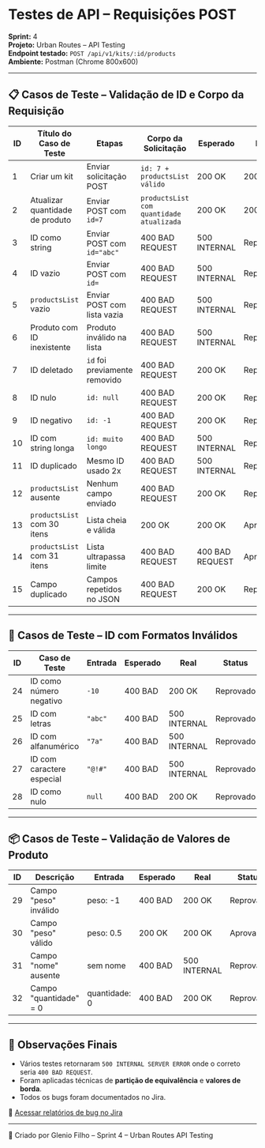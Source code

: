 # Testes de API – Requisições POST

**Sprint:** 4  
**Projeto:** Urban Routes – API Testing  
**Endpoint testado:** `POST /api/v1/kits/:id/products`  
**Ambiente:** Postman (Chrome 800x600)

---

## 📋 Casos de Teste – Validação de ID e Corpo da Requisição

| ID | Título do Caso de Teste | Etapas | Corpo da Solicitação | Esperado | Real | Status | Bug |
|----|--------------------------|--------|------------------------|----------|------|--------|-----|
| 1 | Criar um kit | Enviar solicitação POST | `id: 7 + productsList válido` | 200 OK | 200 OK | Aprovado | — |
| 2 | Atualizar quantidade de produto | Enviar POST com `id=7` | `productsList com quantidade atualizada` | 200 OK | 200 OK | Aprovado | — |
| 3 | ID como string | Enviar POST com `id="abc"` | 400 BAD REQUEST | 500 INTERNAL | Reprovado | [KAN-37](https://gleniofilhoo.atlassian.net/browse/KAN-37) |
| 4 | ID vazio | Enviar POST com `id=` | 400 BAD REQUEST | 500 INTERNAL | Reprovado | [KAN-38](https://gleniofilhoo.atlassian.net/browse/KAN-38) |
| 5 | `productsList` vazio | Enviar POST com lista vazia | 400 BAD REQUEST | 500 INTERNAL | Reprovado | [KAN-39](https://gleniofilhoo.atlassian.net/browse/KAN-39) |
| 6 | Produto com ID inexistente | Produto inválido na lista | 400 BAD REQUEST | 500 INTERNAL | Reprovado | [KAN-40](https://gleniofilhoo.atlassian.net/browse/KAN-40) |
| 7 | ID deletado | `id` foi previamente removido | 400 BAD REQUEST | 200 OK | Reprovado | [KAN-41](https://gleniofilhoo.atlassian.net/browse/KAN-41) |
| 8 | ID nulo | `id: null` | 400 BAD REQUEST | 200 OK | Reprovado | [KAN-42](https://gleniofilhoo.atlassian.net/browse/KAN-42) |
| 9 | ID negativo | `id: -1` | 400 BAD REQUEST | 200 OK | Reprovado | [KAN-43](https://gleniofilhoo.atlassian.net/browse/KAN-43) |
| 10 | ID com string longa | `id: muito longo` | 400 BAD REQUEST | 500 INTERNAL | Reprovado | [KAN-44](https://gleniofilhoo.atlassian.net/browse/KAN-44) |
| 11 | ID duplicado | Mesmo ID usado 2x | 400 BAD REQUEST | 500 INTERNAL | Reprovado | [KAN-45](https://gleniofilhoo.atlassian.net/browse/KAN-45) |
| 12 | `productsList` ausente | Nenhum campo enviado | 400 BAD REQUEST | 200 OK | Reprovado | [KAN-46](https://gleniofilhoo.atlassian.net/browse/KAN-46) |
| 13 | `productsList` com 30 itens | Lista cheia e válida | 200 OK | 200 OK | Aprovado | — |
| 14 | `productsList` com 31 itens | Lista ultrapassa limite | 400 BAD REQUEST | 400 BAD REQUEST | Aprovado | — |
| 15 | Campo duplicado | Campos repetidos no JSON | 400 BAD REQUEST | 200 OK | Reprovado | [KAN-47](https://gleniofilhoo.atlassian.net/browse/KAN-47) |

---

## 🧪 Casos de Teste – ID com Formatos Inválidos

| ID | Caso de Teste | Entrada | Esperado | Real | Status | Bug |
|----|----------------|---------|----------|------|--------|-----|
| 24 | ID como número negativo | `-10` | 400 BAD | 200 OK | Reprovado | [KAN-48](https://gleniofilhoo.atlassian.net/browse/KAN-48) |
| 25 | ID com letras | `"abc"` | 400 BAD | 500 INTERNAL | Reprovado | [KAN-49](https://gleniofilhoo.atlassian.net/browse/KAN-49) |
| 26 | ID com alfanumérico | `"7a"` | 400 BAD | 500 INTERNAL | Reprovado | [KAN-50](https://gleniofilhoo.atlassian.net/browse/KAN-50) |
| 27 | ID com caractere especial | `"@!#"` | 400 BAD | 500 INTERNAL | Reprovado | [KAN-51](https://gleniofilhoo.atlassian.net/browse/KAN-51) |
| 28 | ID como nulo | `null` | 400 BAD | 200 OK | Reprovado | [KAN-52](https://gleniofilhoo.atlassian.net/browse/KAN-52) |

---

## 📦 Casos de Teste – Validação de Valores de Produto

| ID | Descrição | Entrada | Esperado | Real | Status | Bug |
|----|-----------|---------|----------|------|--------|-----|
| 29 | Campo "peso" inválido | peso: -1 | 400 BAD | 200 OK | Reprovado | [KAN-53](https://gleniofilhoo.atlassian.net/browse/KAN-53) |
| 30 | Campo "peso" válido | peso: 0.5 | 200 OK | 200 OK | Aprovado | — |
| 31 | Campo "nome" ausente | sem nome | 400 BAD | 500 INTERNAL | Reprovado | [KAN-54](https://gleniofilhoo.atlassian.net/browse/KAN-54) |
| 32 | Campo "quantidade" = 0 | quantidade: 0 | 400 BAD | 200 OK | Reprovado | [KAN-55](https://gleniofilhoo.atlassian.net/browse/KAN-55) |

---

## 📌 Observações Finais

- Vários testes retornaram `500 INTERNAL SERVER ERROR` onde o correto seria `400 BAD REQUEST`.
- Foram aplicadas técnicas de **partição de equivalência** e **valores de borda**.
- Todos os bugs foram documentados no Jira.

🔗 [Acessar relatórios de bug no Jira](https://gleniofilhoo.atlassian.net)

---

🧪 Criado por Glenio Filho – Sprint 4 – Urban Routes API Testing
